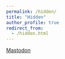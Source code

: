 ```yaml
---
permalink: /hidden/
title: "Hidden"
author_profile: true
redirect_from: 
  - /hidden.html
---
```


<a rel="me" href="https://mastodon.social/@williamjohnston">Mastodon</a>